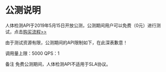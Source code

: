 # 公测说明

人体检测API于2019年5月15日开放公测，公测期间用户可以免费（0元）进行测试，点击[购买流程>>](../Pricing/Purchase-Process.md)

由于测试资源有限，公测期间的API限制如下，在此深表歉意！

调用量上限：5000
QPS：1

备注
免费公测期间，人体检测API不适用于SLA协议。





